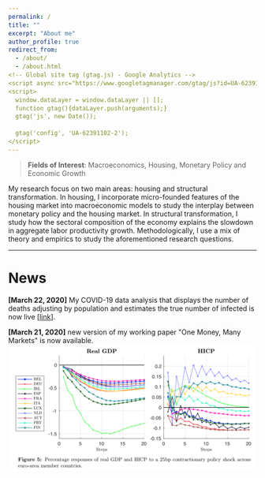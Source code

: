 ```yaml
---
permalink: /
title: ""
excerpt: "About me"
author_profile: true
redirect_from: 
  - /about/
  - /about.html
<!-- Global site tag (gtag.js) - Google Analytics -->
<script async src="https://www.googletagmanager.com/gtag/js?id=UA-62391102-2"></script>
<script>
  window.dataLayer = window.dataLayer || [];
  function gtag(){dataLayer.push(arguments);}
  gtag('js', new Date());

  gtag('config', 'UA-62391102-2');
</script>
---
```


> **Fields of Interest**: Macroeconomics, Housing, Monetary Policy and Economic Growth


My research focus on two main areas: housing and structural transformation. In housing, I incorporate micro-founded features of the housing market into macroeconomic models to study the interplay between monetary policy and the housing market. In structural transformation, I study how the sectoral composition of the economy explains the slowdown in aggregate labor productivity growth. Methodologically, I use a mix of theory and empirics to study the aforementioned research questions. 

---

**News**
======

**[March 22, 2020]** My COVID-19 data analysis that displays the number of deaths adjusting by population and estimates the true number of infected is now live [[link](https://covid19dashboards.com)].

**[March 21, 2020]** new version of my working paper "One Money, Many Markets" is now available.
![alt text](/images/onemoney_news.png)




